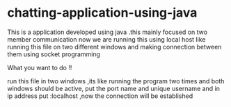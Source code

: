 # chatting-application-using-java

This is a application developed using java .this mainly focused on two member communication
now we are running this using local host like running this file on two different windows and making connection between them using socket programming 

What you want to do !!

run this file in two windows ,its like running the program two times and both windows should be active,
put the port name and unique username and in ip address put :localhost ,now the connection will be established
